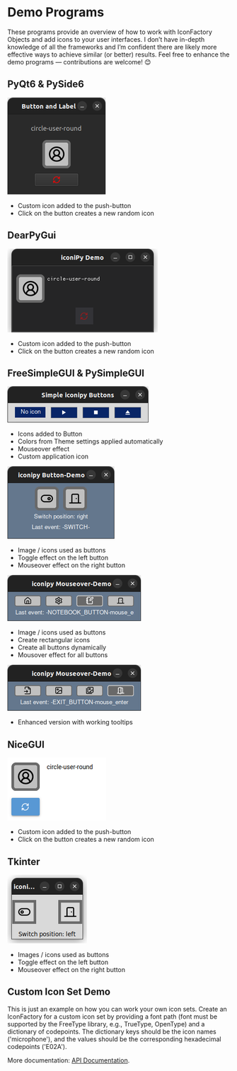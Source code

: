 # Demo Programs
These programs provide an overview of how to work with IconFactory Objects and add icons to your user interfaces. I don’t have in-depth knowledge of all the frameworks and I’m confident there are likely more effective ways to achieve similar (or better) results. Feel free to enhance the demo programs — contributions are welcome! 😊
## PyQt6 & PySide6
![Screenshot of a PyQt6 & PySide6 application using iconipy icons.](https://raw.githubusercontent.com/digidigital/iconipy/main/demo_programs/PyQt6/PyQt6_PySide6_screenshot.png)
* Custom icon added to the push-button
* Click on the button creates a new random icon
## DearPyGui  
![Screenshot of a DearPyGui application using iconipy icons.](https://raw.githubusercontent.com/digidigital/iconipy/main/demo_programs/DearPyGUI/DearPyGUI_screenshot.png)
* Custom icon added to the push-button
* Click on the button creates a new random icon
## FreeSimpleGUI & PySimpleGUI
![](https://raw.githubusercontent.com/digidigital/iconipy/main/demo_programs/FreeSimpleGUI_PySimpleGUI/FreeSimpleGUI_PySimpleGUI_themed_icon_buttons.png)
* Icons added to Button
* Colors from Theme settings applied automatically
* Mouseover effect  
* Custom application icon


![Screenshot of a PySimpleGUI & FreeSimpleGUI application using iconipy icons.](https://github.com/digidigital/iconipy/blob/main/demo_programs/FreeSimpleGUI_PySimpleGUI/FreePyGUI_screenshot.png)
* Image / icons used as buttons
* Toggle effect on the left button
* Mouseover effect on the right button

  
![cool mouseover effect with FreeSimpleGUI and PySimpleGUI Image objects](https://raw.githubusercontent.com/digidigital/iconipy/main/demo_programs/FreeSimpleGUI_PySimpleGUI/PySimpleGUI_mouseover_screenshot.png)
* Image / icons used as buttons
* Create rectangular icons
* Create all buttons dynamically
* Mousover effect for all buttons

![mouseover effect with tooltip FreeSimpleGUI and PySimpleGUI Image objects](https://raw.githubusercontent.com/digidigital/iconipy/main/demo_programs/FreeSimpleGUI_PySimpleGUI/FreeSimpleGUI_mouseover_screenshot.png)
* Enhanced version with working tooltips
  
## NiceGUI
![Screenshot of a NiceGUI application using iconipy icons.](https://raw.githubusercontent.com/digidigital/iconipy/main/demo_programs/NiceGUI/NiceGUI_screenshot.png)
* Custom icon added to the push-button
* Click on the button creates a new random icon
## Tkinter
![Screenshot of a tkinter application using iconipy icons.](https://raw.githubusercontent.com/digidigital/iconipy/main/demo_programs/tkinter/tkinter_screenshot.png)
* Images / icons used as buttons
* Toggle effect on the left button
* Mouseover effect on the right button
## Custom Icon Set Demo
This is just an example on how you can work your own icon sets. Create an IconFactory for a custom icon set by providing a font path (font must be supported by the FreeType library, e.g., TrueType, OpenType) and a dictionary of codepoints. The dictionary keys should be the icon names ('microphone'), and the values should be the corresponding hexadecimal codepoints ('E02A').

More documentation: [API Documentation](https://iconipy.digidigital.de).
